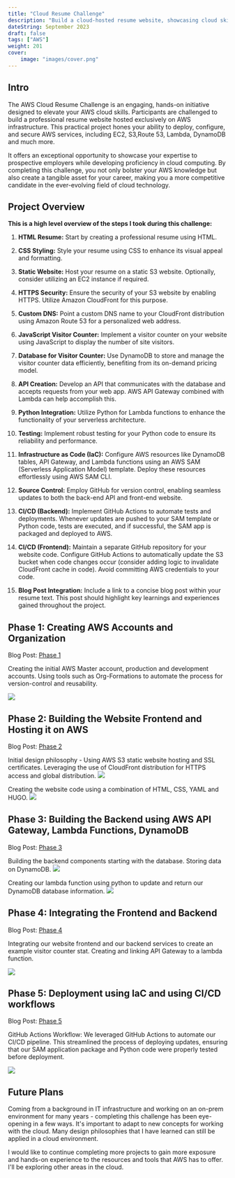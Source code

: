 ```yaml
---
title: "Cloud Resume Challenge"
description: "Build a cloud-hosted resume website, showcasing cloud skills."
dateString: September 2023
draft: false
tags: ["AWS"]
weight: 201
cover:
    image: "images/cover.png"
---
```


## Intro

The AWS Cloud Resume Challenge is an engaging, hands-on initiative designed to elevate your AWS cloud skills. Participants are challenged to build a professional resume website hosted exclusively on AWS infrastructure. This practical project hones your ability to deploy, configure, and secure AWS services, including EC2, S3,Route 53, Lambda, DynamoDB and much more.

It offers an exceptional opportunity to showcase your expertise to prospective employers while developing proficiency in cloud computing. By completing this challenge, you not only bolster your AWS knowledge but also create a tangible asset for your career, making you a more competitive candidate in the ever-evolving field of cloud technology.

## Project Overview
**This is a high level overview of the steps I took during this challenge:**

1. **HTML Resume:** Start by creating a professional resume using HTML.

2. **CSS Styling:** Style your resume using CSS to enhance its visual appeal and formatting.

3. **Static Website:** Host your resume on a static S3 website. Optionally, consider utilizing an EC2 instance if required.

4. **HTTPS Security:** Ensure the security of your S3 website by enabling HTTPS. Utilize Amazon CloudFront for this purpose.

5. **Custom DNS:** Point a custom DNS name to your CloudFront distribution using Amazon Route 53 for a personalized web address.

6. **JavaScript Visitor Counter:** Implement a visitor counter on your website using JavaScript to display the number of site visitors.

7. **Database for Visitor Counter:** Use DynamoDB to store and manage the visitor counter data efficiently, benefiting from its on-demand pricing model.

8. **API Creation:** Develop an API that communicates with the database and accepts requests from your web app. AWS API Gateway combined with Lambda can help accomplish this.

9. **Python Integration:** Utilize Python for Lambda functions to enhance the functionality of your serverless architecture.

10. **Testing:** Implement robust testing for your Python code to ensure its reliability and performance.

11. **Infrastructure as Code (IaC):** Configure AWS resources like DynamoDB tables, API Gateway, and Lambda functions using an AWS SAM (Serverless Application Model) template. Deploy these resources effortlessly using AWS SAM CLI.

12. **Source Control:** Employ GitHub for version control, enabling seamless updates to both the back-end API and front-end website.

13. **CI/CD (Backend):** Implement GitHub Actions to automate tests and deployments. Whenever updates are pushed to your SAM template or Python code, tests are executed, and if successful, the SAM app is packaged and deployed to AWS.

14. **CI/CD (Frontend):** Maintain a separate GitHub repository for your website code. Configure GitHub Actions to automatically update the S3 bucket when code changes occur (consider adding logic to invalidate CloudFront cache in code). Avoid committing AWS credentials to your code.

15. **Blog Post Integration:** Include a link to a concise blog post within your resume text. This post should highlight key learnings and experiences gained throughout the project.

## Phase 1: Creating AWS Accounts and Organization
Blog Post: [Phase 1](https://frankdoka.com/blog/resume-challenge-1)

Creating the initial AWS Master account, production and development accounts. Using tools such as Org-Formations to automate the process for version-control and reusability.

![](images/org-formation.png)

## Phase 2: Building the Website Frontend and Hosting it on AWS
Blog Post: [Phase 2](https://frankdoka.com/blog/resume-challenge-2)

Initial design philosophy - Using AWS S3 static website hosting and SSL certificates. Leveraging the use of CloudFront distribution for HTTPS access and global distribution.
![](images/aws_s3_static_site.png)

Creating the website code using a combination of HTML, CSS, YAML and HUGO.
![](images/websitecode.png)

## Phase 3: Building the Backend using AWS API Gateway, Lambda Functions, DynamoDB
Blog Post: [Phase 3](https://frankdoka.com/blog/resume-challenge-3)

Building the backend components starting with the database. Storing data on DynamoDB.
![](images/dynamodb.png)

Creating our lambda function using python to update and return our DynamoDB database information.
![](images/lambda.png)

## Phase 4: Integrating the Frontend and Backend
Blog Post: [Phase 4](https://frankdoka.com/blog/resume-challenge-4)

Integrating our website frontend and our backend services to create an example visitor counter stat. Creating and linking API Gateway to a lambda function.

![](images/apigateway.png)

## Phase 5: Deployment using IaC and using CI/CD workflows
Blog Post: [Phase 5](https://frankdoka.com/blog/resume-challenge-5)

GitHub Actions Workflow: We leveraged GitHub Actions to automate our CI/CD pipeline. This streamlined the process of deploying updates, ensuring that our SAM application package and Python code were properly tested before deployment.

![](images/github.png)

## Future Plans

Coming from a background in IT infrastructure and working on an on-prem environment for many years - completing this challenge has been eye-opening in a few ways. It's important to adapt to new concepts for working with the cloud. Many design philosophies that I have learned can still be applied in a cloud environment. 

I would like to continue completing more projects to gain more exposure and hands-on experience to the resources and tools that AWS has to offer. I'll be exploring other areas in the cloud.